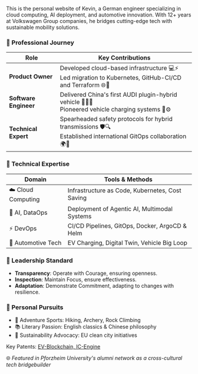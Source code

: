 This is the personal website of Kevin, a German engineer specializing in cloud computing, AI deployment, and automotive innovation. With 12+ years at Volkswagen Group companies, he bridges cutting-edge tech with sustainable mobility solutions.  

### 🚀 Professional Journey  

| **Role**              | **Key Contributions**                                                                                           |
| --------------------- | --------------------------------------------------------------------------------------------------------------- |
| **Product Owner**     | Developed cloud-based infrastructure 💻⚡<br> Led migration to Kubernetes, GitHub-CI/CD and Terraform 🌐🔧    |
| **Software Engineer** | Delivered China's first AUDI plugin-hybrid vehicle 🚗🇨🇳 <br> Pioneered vehicle charging systems 🔋⚙️                |
| **Technical Expert**  | Spearheaded safety protocols for hybrid transmissions 🛡️🔍 <br> Established international GitOps collaboration 🌍🤖 |

### 🔧 Technical Expertise  

| **Domain**        | **Tools & Methods**                            |
| ----------------- | ---------------------------------------------- |
| ☁️ Cloud Computing | Infrastructure as Code, Kubernetes, Cost Saving      |
| 🧠 AI, DataOps     | Deployment of Agentic AI, Multimodal Systems                 |
| ⚡ DevOps          | CI/CD Pipelines, GitOps, Docker, ArgoCD & Helm |
| 🚗 Automotive Tech | EV Charging, Digital Twin, Vehicle Big Loop    |

### 🔄 Leadership Standard  

- **Transparency**: Operate with Courage, ensuring openness.
- **Inspection**: Maintain Focus, ensure effectiveness.
- **Adaptation**: Demonstrate Commitment, adapting to changes with resilience.

### 🏹 Personal Pursuits  

- 🧗 Adventure Sports: Hiking, Archery, Rock Climbing  
- 📚 Literary Passion: English classics & Chinese philosophy  
- 🌱 Sustainability Advocacy: EU clean city initiatives

Key Patents: [EV-Blockchain, IC-Engine](https://patents.google.com/?q=(Kevin)&inventor=Ostheimer&oq=Kevin+Ostheimer)

🌐 *Featured in Pforzheim University's alumni network as a cross-cultural tech bridgebuilder*

